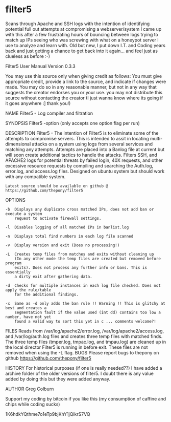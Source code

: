 # filter5
Scans through Apache and SSH logs with the intention of identifying potential full out attempts at compromising a webserver/system
I came up with this after a few frustrating hours of bouncing between logs trying to match up IPs seeing who was screwing
with what on a honeypot server I use to analyze and learn with. Old but new, I put down I.T. and Coding years back and just
getting a chance to get back into it again... and feel just as clueless as before :-)


Filter5 	User Manual Version 0.3.3


You may use this source only when giving credit as follows:
  You must give appropriate credit, provide a link to the source, and indicate if changes 
were made. You may do so in any reasonable manner, but not in any way that suggests the 
creator endorses you or your use. you may not distribute this source without contacting 
the creator (I just wanna know where its going if it goes anywhere :] thank you!)


NAME
	Filter5 - Log compiler and filtration

SYNOPSIS
	Filter5 -option (only accepts one option flag per run)

DESCRIPTION
	Filter5 - The intention of Filter5 is to eliminate some of the attempts to compromise 
	servers. This is intended to assit in locating multi-dimensional attacks on a system 
	using logs from several services and matching any attempts. Attempts are placed into 
	a Banlog file at current but will soon create additional tactics to handle the attacks.
	Filters SSH, and APACHE2 logs for potential threats by failed login, 40X requests, and 
	other excessive resource requests by compiling and searching the Auth.log, error.log, and 
	access.log files. Designed on ubuntu system but should work with any compatible system.

	Latest source should be available on github @ https://github.com/thepony/filter5

OPTIONS


	-b	Displays any duplicate cross matched IPs, does not add ban or execute a system 
		request to activate firewall settings.

	-l	Disables logging of all matched IPs in banlist.log

	-n	Displays total find numbers in each log file scanned

	-v	Display version and exit (Does no processing!)

	-L	Creates temp files from matches and exits without cleaning up 
		(In any other mode the temp files are created but removed before program 
		exits). Does not process any further info or bans. This is essentially
		a dirty exit after gathering data.
		
	-d	Checks for multiple instances in each log file checked. Does not apply the rule/table
		for the additional findings.
		
	-x	Same as -d only adds the ban rule !! Warning !! This is glitchy at best and creates a
		segmentation fault if the value used (int dd) contains too low a number, have not yet
		found a valid way to sort this yet in c ... comments welcome?!

FILES
	Reads from /var/log/apache2/error.log, /var/log/apache2/access.log, and /var/log/auth.log files and 
	creates three temp files with matched finds. The three temp files (tmper.log, tmpac.log, and tmpau.log)
	are cleaned up in the local director Filter5 is running in before exit. These files are not removed
	when using the -L flag.
BUGS
	Please report bugs to thepony on github https://github.com/thepony/filter5
	
HISTORY
	For historical purposes (if one is really needed??) I have added a archive folder of the older versions
	of filter5. I doubt there is any value added by doing this but they were added anyway.

AUTHOR
	Greg Colburn
	
Support my coding by bitcoin if you like this
(my consumption of caffine and chips while coding sucks)

1K6hdkYQthme7o1eTp9bjKhY1jQikrS7VQ
